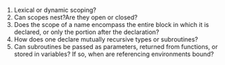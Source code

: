 1. Lexical or dynamic scoping?
2. Can scopes nest?Are they open or closed?
3. Does the scope of a name encompass the entire block in which it is declared, or only the portion after the declaration?
4. How does one declare mutually recursive types or subroutines? 
5. Can subroutines be passed as parameters, returned from functions, or stored in variables? If so, when are referencing environments bound?
